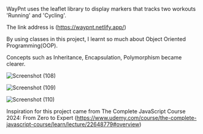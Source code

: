 WayPnt uses the leaflet library to display markers that tracks two workouts 'Running' and 'Cycling'.
<br/>


The link address is (https://waypnt.netlify.app/)
<br/>


By using classes in this project, I learnt so much about Object Oriented Programming(OOP). 
<br/>


Concepts such as Inheritance, Encapsulation, Polymorphism became clearer.

![Screenshot (108)](https://github.com/user-attachments/assets/49717bc3-c766-4306-ae97-f3f841141cf0)

![Screenshot (109)](https://github.com/user-attachments/assets/2ec2df9a-43b4-4813-85ae-1643b1c28347)

![Screenshot (110)](https://github.com/user-attachments/assets/ec64994a-edfc-4d2e-b28d-8de31d474269)




Inspiration for this project came from The Complete JavaScript Course 2024: From Zero to Expert (https://www.udemy.com/course/the-complete-javascript-course/learn/lecture/22648779#overview)
